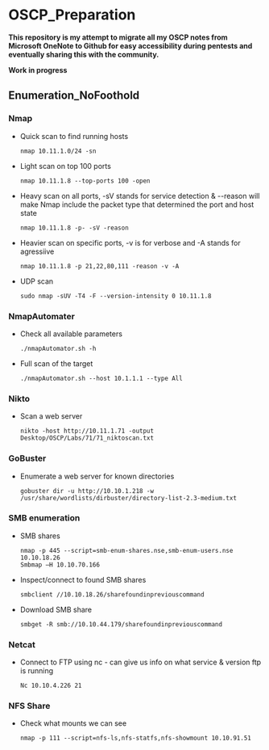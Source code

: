# OSCP_Preparation

**This repository is my attempt to migrate all my OSCP notes from Microsoft OneNote to Github for easy accessibility during pentests and eventually sharing this with the community.**

**Work in progress**

## Enumeration_NoFoothold
 ### Nmap 

 * Quick scan to find running hosts
   ```
   nmap 10.11.1.0/24 -sn 
   ```
 * Light scan on top 100 ports
   ```
   nmap 10.11.1.8 --top-ports 100 -open
   ```
 * Heavy scan on all ports, -sV stands for service detection & --reason will make Nmap include the packet type that determined the port and host state
   ```
   nmap 10.11.1.8 -p- -sV -reason
   ```
  * Heavier scan on specific ports, -v is for verbose and -A stands for agressiive
    ```
    nmap 10.11.1.8 -p 21,22,80,111 -reason -v -A 
    ```
  * UDP scan 
    ```
    sudo nmap -sUV -T4 -F --version-intensity 0 10.11.1.8
    ```
 ### NmapAutomater
 * Check all available parameters
   ```
   ./nmapAutomator.sh -h
   ```
 * Full scan of the target 
   ```
   ./nmapAutomator.sh --host 10.1.1.1 --type All
   ```
### Nikto
 * Scan a web server
   ```
   nikto -host http://10.11.1.71 -output Desktop/OSCP/Labs/71/71_niktoscan.txt 
   ```
### GoBuster
 * Enumerate a web server for known directories
   ```
   gobuster dir -u http://10.10.1.218 -w /usr/share/wordlists/dirbuster/directory-list-2.3-medium.txt  
   ```
### SMB enumeration
 * SMB shares
   ```
   nmap -p 445 --script=smb-enum-shares.nse,smb-enum-users.nse 10.10.18.26
   Smbmap –H 10.10.70.166 
   ```
 * Inspect/connect to found SMB shares
   ```
   smbclient //10.10.18.26/sharefoundinpreviouscommand
   ```
 * Download SMB share
   ```
   smbget -R smb://10.10.44.179/sharefoundinpreviouscommand
   ```
### Netcat
 * Connect to FTP using nc - can give us info on what service & version ftp is running
   ```
   Nc 10.10.4.226 21
   ```
### NFS Share
 * Check what mounts we can see
   ```
   nmap -p 111 --script=nfs-ls,nfs-statfs,nfs-showmount 10.10.91.51
   ```
